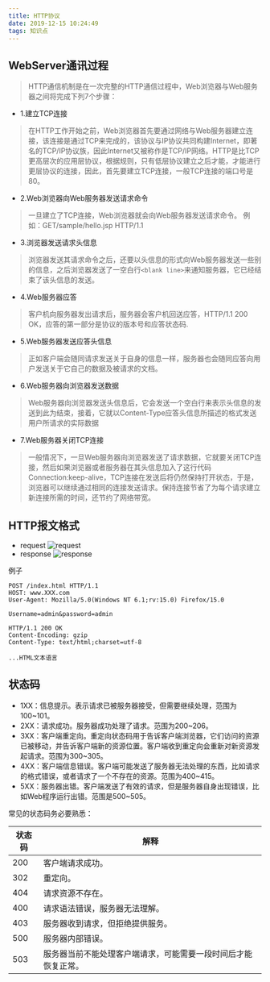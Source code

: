 ```yaml
---
title: HTTP协议
date: 2019-12-15 10:24:49
tags: 知识点
---
```



## WebServer通讯过程
> HTTP通信机制是在一次完整的HTTP通信过程中，Web浏览器与Web服务器之间将完成下列7个步骤：

- 1.建立TCP连接
> 在HTTP工作开始之前，Web浏览器首先要通过网络与Web服务器建立连接，该连接是通过TCP来完成的，该协议与IP协议共同构建Internet，即著名的TCP/IP协议族，因此Internet又被称作是TCP/IP网络。HTTP是比TCP更高层次的应用层协议，根据规则，只有低层协议建立之后才能，才能进行更层协议的连接，因此，首先要建立TCP连接，一般TCP连接的端口号是80。 
- 2.Web浏览器向Web服务器发送请求命令<request-line>
> 一旦建立了TCP连接，Web浏览器就会向Web服务器发送请求命令。
例如：GET/sample/hello.jsp HTTP/1.1
- 3.浏览器发送请求头信息<headers>
> 浏览器发送其请求命令之后，还要以头信息的形式向Web服务器发送一些别的信息，之后浏览器发送了一空白行`<blank line>`来通知服务器，它已经结束了该头信息的发送。
- 4.Web服务器应答
> 客户机向服务器发出请求后，服务器会客户机回送应答，HTTP/1.1 200 OK，应答的第一部分是协议的版本号和应答状态码.
- 5.Web服务器发送应答头信息
> 正如客户端会随同请求发送关于自身的信息一样，服务器也会随同应答向用户发送关于它自己的数据及被请求的文档。
- 6.Web服务器向浏览器发送数据
> Web服务器向浏览器发送头信息后，它会发送一个空白行来表示头信息的发送到此为结束，接着，它就以Content-Type应答头信息所描述的格式发送用户所请求的实际数据
- 7.Web服务器关闭TCP连接
> 一般情况下，一旦Web服务器向浏览器发送了请求数据，它就要关闭TCP连接，然后如果浏览器或者服务器在其头信息加入了这行代码Connection:keep-alive，TCP连接在发送后将仍然保持打开状态，于是，浏览器可以继续通过相同的连接发送请求。保持连接节省了为每个请求建立新连接所需的时间，还节约了网络带宽。

## HTTP报文格式

- request
![request](https://img-blog.csdn.net/20171210212141116?watermark/2/text/aHR0cDovL2Jsb2cuY3Nkbi5uZXQvWmVuTmFpSGVRaWFv/font/5a6L5L2T/fontsize/400/fill/I0JBQkFCMA==/dissolve/70/gravity/Center)
- response
![response](https://img-blog.csdn.net/20171210212147651?watermark/2/text/aHR0cDovL2Jsb2cuY3Nkbi5uZXQvWmVuTmFpSGVRaWFv/font/5a6L5L2T/fontsize/400/fill/I0JBQkFCMA==/dissolve/70/gravity/Center)

例子
```http
POST /index.html HTTP/1.1  
HOST: www.XXX.com  
User-Agent: Mozilla/5.0(Windows NT 6.1;rv:15.0) Firefox/15.0  
  
Username=admin&password=admin 
```

```http
HTTP/1.1 200 OK  
Content-Encoding: gzip  
Content-Type: text/html;charset=utf-8  

...HTML文本语言
```


## 状态码

- 1XX：信息提示。表示请求已被服务器接受，但需要继续处理，范围为100~101。
- 2XX：请求成功。服务器成功处理了请求。范围为200~206。
- 3XX：客户端重定向。重定向状态码用于告诉客户端浏览器，它们访问的资源已被移动，并告诉客户端新的资源位置。客户端收到重定向会重新对新资源发起请求。范围为300~305。
- 4XX：客户端信息错误。客户端可能发送了服务器无法处理的东西，比如请求的格式错误，或者请求了一个不存在的资源。范围为400~415。
- 5XX：服务器出错。客户端发送了有效的请求，但是服务器自身出现错误，比如Web程序运行出错。范围是500~505。


常见的状态码务必要熟悉：

|状态码|解释|
|---|---|
|200|客户端请求成功。        |
|302|重定向。            |
|404|请求资源不存在。        |
|400|请求语法错误，服务器无法理解。 |
|403|服务器收到请求，但拒绝提供服务。|
|500|服务器内部错误。        |
|503|服务器当前不能处理客户端请求，可能需要一段时间后才能恢复正常。|

